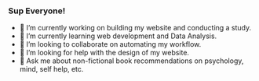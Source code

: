 ### Sup Everyone! 

- 🔭 I’m currently working on building my website and conducting a study.
- 🌱 I’m currently learning web development and Data Analysis.
- 👯 I’m looking to collaborate on automating my workflow.
- 🤔 I’m looking for help with the design of my website.
- 💬 Ask me about non-fictional book recommendations on psychology, mind, self help, etc.


